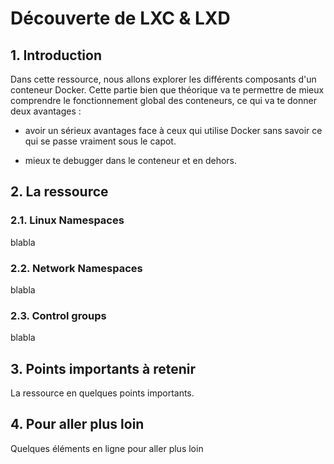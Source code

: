 # Découverte de LXC & LXD

## 1. Introduction
Dans cette ressource, nous allons explorer les différents composants d'un conteneur Docker.
Cette partie bien que théorique va te permettre de mieux comprendre le fonctionnement global des conteneurs, ce qui va te donner deux avantages :

- avoir un sérieux avantages face à ceux qui utilise Docker sans savoir ce qui se passe vraiment sous le capot.

- mieux te debugger dans le conteneur et en dehors.

## 2. La ressource

### 2.1. Linux Namespaces
blabla

### 2.2. Network Namespaces
blabla

### 2.3. Control groups
blabla

## 3. Points importants à retenir
La ressource en quelques points importants.

## 4. Pour aller plus loin
Quelques éléments en ligne pour aller plus loin
